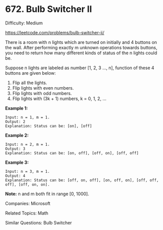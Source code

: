 # 672. Bulb Switcher II

Difficulty: Medium

https://leetcode.com/problems/bulb-switcher-ii/

There is a room with n lights which are turned on initially and 4 buttons on the wall. After performing exactly m unknown operations towards buttons, you need to return how many different kinds of status of the n lights could be.

Suppose n lights are labeled as number [1, 2, 3 ..., n], function of these 4 buttons are given below:

1. Flip all the lights.
2. Flip lights with even numbers.
3. Flip lights with odd numbers.
4. Flip lights with (3k + 1) numbers, k = 0, 1, 2, ...

**Example 1:**
```
Input: n = 1, m = 1.
Output: 2
Explanation: Status can be: [on], [off]
```
**Example 2:**
```
Input: n = 2, m = 1.
Output: 3
Explanation: Status can be: [on, off], [off, on], [off, off]
```
**Example 3:**
```
Input: n = 3, m = 1.
Output: 4
Explanation: Status can be: [off, on, off], [on, off, on], [off, off, off], [off, on, on].
```
**Note:** n and m both fit in range [0, 1000].

Companies: Microsoft

Related Topics: Math

Similar Questions: Bulb Switcher
